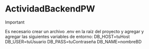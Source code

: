 # ActividadBackendPW
> [!IMPORTANT]
> Es necesario crear un archivo .env en la raíz del proyecto y agregar y agregar las siguientes variables de entorno: 
DB_HOST=tuHost
DB_USER=tuUsuario
DB_PASS=tuContraseña
DB_NAME=nombreBD

